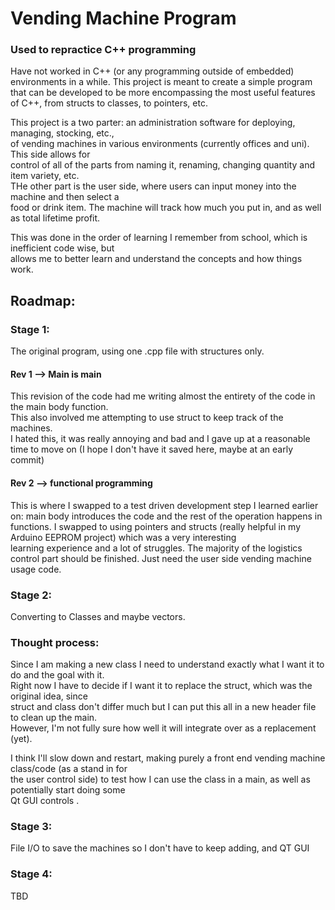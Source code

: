 # Vending Machine Program
### Used to repractice C++ programming

Have not worked in C++ (or any programming outside of embedded) environments in a while. 
This project is meant to create a simple program that can be developed to be more encompassing
the most useful features of C++, from structs to classes, to pointers, etc.

This project is a two parter: an administration software for deploying, managing, stocking, etc.,  
of vending machines in various environments (currently offices and uni). This side allows for  
control of all of the parts from naming it, renaming, changing quantity and item variety, etc.  
THe other part is the user side, where users can input money into the machine and then select a  
food or drink item. The machine will track how much you put in, and as well as total lifetime profit. 

This was done in the order of learning I remember from school, which is inefficient code wise, but  
allows me to better learn and understand the concepts and how things work.

## Roadmap:

### Stage 1:
The original program, using one .cpp file with structures only.
#### Rev 1 --> Main is main
This revision of the code had me writing almost the entirety of the code in the main body function.  
This also involved me attempting to use struct to keep track of the machines.  
I hated this, it was really annoying and bad and I gave up at a reasonable time to move on 
(I hope I don't have it saved here, maybe at an early commit)
#### Rev 2 --> functional programming
This is where I swapped to a test driven development step I learned earlier on: 
main body introduces the code and the rest of the operation happens in functions. 
I swapped to using pointers and structs (really helpful in my Arduino EEPROM project) which was a very interesting  
learning experience and a lot of struggles. The majority of the logistics control part should be finished. 
Just need the user side vending machine usage code. 

### Stage 2:
Converting to Classes and maybe vectors.

### **Thought process:**
Since I am making a new class I need to understand exactly what I want it to do and the goal with it.  
Right now I have to decide if I want it to replace the struct, which was the original idea, since  
struct and class don't differ much but I can put this all in a new header file to clean up the main.  
However, I'm not fully sure how well it will integrate over as a replacement (yet).

I think I'll slow down and restart, making purely a front end vending machine class/code (as a stand in for  
the user control side) to test how I can use the class in a main, as well as potentially start doing some  
Qt GUI controls . 

### Stage 3: 
File I/O to save the machines so I don't have to keep adding, and QT GUI

### Stage 4:
TBD
